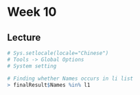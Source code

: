 # Week 10

## Lecture

```R
# Sys.setlocale(locale="Chinese")
# Tools -> Global Options
# System setting

# Finding whether Names occurs in li list
> finalResult$Names %in% l1
```

